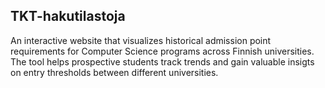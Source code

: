 ## TKT-hakutilastoja

An interactive website that visualizes historical admission point requirements for Computer Science programs across Finnish universities.  
The tool helps prospective students track trends and gain valuable insigts on entry thresholds between different universities.
